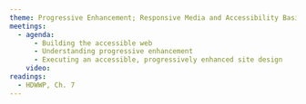```yaml
---
theme: Progressive Enhancement; Responsive Media and Accessibility Basics
meetings:
  - agenda:
      - Building the accessible web
      - Understanding progressive enhancement
      - Executing an accessible, progressively enhanced site design
    video:
readings:
  - HDWWP, Ch. 7
---
```

